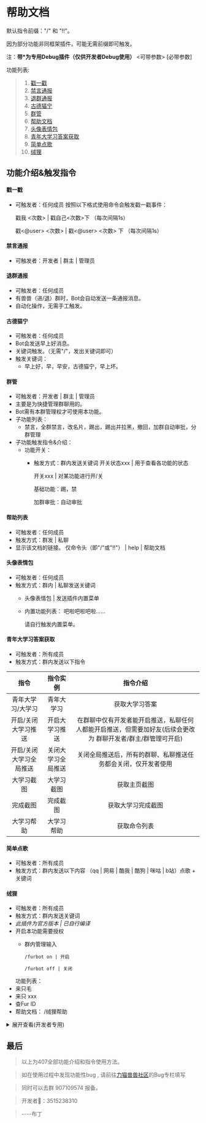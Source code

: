 # 帮助文档

默认指令前缀："/" 和 "!!"。

因为部分功能非同框架插件，可能无需前缀即可触发。

注：**带*为专用Debug插件（仅供开发者Debug使用）**
<可带参数> [必带参数]

功能列表:

> 1. [戳一戳](./#_4)
> 2. [禁言通报](./#_5)
> 3. [退群通报](./#_6)
> 4. [古德猫宁](./#_7)
> 5. [群管](./#_8)
> 6. [帮助文档](./#_9)
> 7. [头像表情包](./#_10)
> 8. [青年大学习答案获取](./#_11)
> 10. [简单点歌](./#_12)
> 11. [绒狸](./#_13)

## 功能介绍&触发指令

#### 戳一戳

* 可触发者：任何成员
按照以下格式使用命令会触发戳一戳事件：

	戳我 <次数> | 戳自己<次数>下 （每次间隔1s）

	戳<@user> <次数> | 戳<@user> <次数> 下 （每次间隔1s）

#### 禁言通报

* 可触发者：开发者 | 群主 | 管理员

#### 退群通报

* 可触发者：任何成员
* 有兽兽（进/退）群时，Bot会自动发送一条通报消息。
* 自动化操作，无需手工触发。

#### 古德猫宁

* 可触发者：任何成员
* Bot会发送早上好消息。
* 关键词触发。（无需"/"，发出关键词即可）
* 触发关键词：
  * 早上好，早，早安，古德猫宁，早上坏。

#### 群管

* 可触发者：开发者 | 群主 | 管理员
* 主要是为快捷管理群聊用的。
* Bot需有本群管理权才可使用本功能。
* 子功能列表：
  * 禁言，全群禁言，改名片，踢出，踢出并拉黑，撤回，加群自动审批，分群管理
* 子功能触发指令&介绍：
  * 功能开关：
     * 	触发方式：群内发送关键词
		开关状态xxx | 用于查看各功能的状态
			
		开关xxx | 对某功能进行开/关
			
		基础功能：踢，禁
			
		加群审批：自动审批 

#### 帮助列表

* 可触发者：任何成员
* 触发方式：群发 | 私聊
* 显示该文档的链接。
	仅命令头（即"/"或"!!"） | help | 帮助文档

#### 头像表情包

* 可触发者：任何成员
* 触发方式：群内 | 私聊发送关键词
  * 头像表情包 | 发送插件内置菜单
  * 内置功能列表：
	吧啦吧啦吧啦......

	请自行触发内置菜单。

#### 青年大学习答案获取

* 可触发者：所有成员
* 触发方式：群内发送以下指令

|          指令           |      指令实例      |                           指令介绍                           |
| :---------------------: | :----------------: | :----------------------------------------------------------: |
|    青年大学习/大学习    |     青年大学习     |                        获取大学习答案                        |
|   开启/关闭大学习推送   |   开启大学习推送   | 在群聊中仅有开发者能开启推送，私聊任何人都能开启推送，但需要加好友(后续会更改为 群聊开发者/群主/群管理可开启) |
| 开启/关闭大学习全局推送 | 关闭大学习全局推送 | 关闭全局推送后，所有的群聊、私聊推送任务都会关闭，仅开发者使用 |
|       大学习截图        |     大学习截图     |                         获取主页截图                         |
|        完成截图         |      完成截图      |                      获取大学习完成截图                      |
|       大学习帮助        |     大学习帮助     |                         获取命令列表                         |

#### 简单点歌

* 可触发者：所有成员
* 触发方式：群内发送以下内容
（qq | 网易 | 酷我 | 酷狗 | 咪咕 | b站）点歌 + 关键词

#### 绒狸

* 可触发者：所有成员
* 触发方式：群内发送关键词
* *此插件为官方版本 | 已自行编译*
* 开启本功能需要授权
  * 群内管理输入
  
  		/furbot on | 开启
  
 		/furbot off | 关闭
  
  功能列表：
* 来只毛
* 来只 xxx
* 查Fur ID
* 帮助文档： /绒狸帮助

<details>
<summary>展开查看(开发者专用)</summary>
<pre><code>
#### 群会话转接：
* 触发方式：群发 | 私聊
* 可触发者：开发者
  * 群会话转接 | 通知全群广播
功能列表:


>** • puppet ln/link链接会话  **

> o -u user_id..., -ua user_id..., --user-a user_id...可选参数，指定源会话的 QQ 号  
> o -g group_id..., -ga group_id..., --group-a group_id...可选参数，指定源会话的群号 至少需要设置一个  
> o -ub user_id..., --user-b user_id...可选参数，指定链接会话的 QQ 号  
> o -gb group_id..., --group-b group_id...可选参数，指定链接会话的群号 不设置的话默认为当前会话的 QQ 号/群号  
> o -q, --quiet可选参数，静默链接（不发送链接成功消息）  
> o -U, --unilateral可选参数，单方面链接  
> ** • puppet rm/unlink删除会话链接  **

> o -u user_id..., -ua user_id..., --user-a user_id...可选参数，指定源会话的 QQ 号  
> o -g group_id..., -ga group_id..., --group-a group_id...可选参数，指定源会话的群号 不设置的话，默认为当前会话链接的所有会话  
> o -ub user_id..., --user-b user_id...可选参数，指定链接会话的 QQ 号  
> o -gb group_id..., --group-b group_id...可选参数，指定链接会话的群号 不设置的话默认为当前会话的 QQ 号/群号  
> o -q, --quiet可选参数，静默链接（不发送解除链接成功消息）  
> o -U, --unilateral可选参数，单方面解除链接  
> ** • puppet ls/list 查看链接到当前会话的会话列表  **

> o -u user_id, --user user_id 互斥参数，指定会话的 QQ 号  
> o -g group_id, --group group_id 互斥参数，指定会话的群号 不设置的话默认为当前会话的 QQ 号/群号  
> ** • puppet send message 向指定会话发送消息，支持 CQ 码  **

> o message 需要发送的消息，支持 CQ 码，如含空格请用 "" 包裹  
> o -u user_id..., --user user_id...可选参数，指定接收会话的 QQ 号  
> o -g group_id..., --group group_id...可选参数，指定接收会话的群号 不设置的话默认为当前会话链接的所有会话  
> o --a, --all可选参数，指定所有群聊  
> ** • puppet aprv/approve 同意请求/邀请  **

> o -f flag..., --flag flag...可选参数，指定请求的 flag  
> o --a, --all可选参数，指定所有请求  
> ** • puppet rej/reject 拒绝请求/邀请  **

> o -f flag..., --flag flag...可选参数，指定请求的 flag  
> o --a, --all可选参数，指定所有请求  
> ** • puppet exit 退出指定群聊  **

> o -g group_id..., --group group_id...可选参数，指定要退出的群号 
> </code></pre>
> </details>

## 最后

> 以上为407全部功能介绍和指令使用方法。

> 如在使用过程中发现功能性bug , 请前往[力猫兽兽社区](https://forcecat.cn/bbs/public)的Bug专栏填写

> 同时可以去群 907109574 报备。

> 开发者🐧：3515238310

> ----布丁
